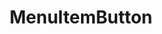 ---
title: MenuItemButton
description: A button component that triggers a dropdown menu
source: ui/src/components/MenuItemButton
---